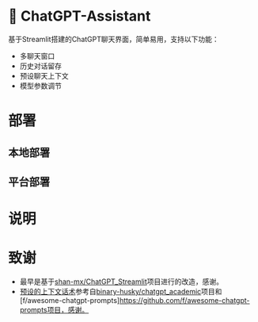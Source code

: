 # 🤖 ChatGPT-Assistant
基于Streamlit搭建的ChatGPT聊天界面，简单易用，支持以下功能：
- 多聊天窗口
- 历史对话留存
- 预设聊天上下文 
- 模型参数调节
# 部署
## 本地部署
## 平台部署
# 说明
# 致谢
- 最早是基于[shan-mx/ChatGPT_Streamlit](https://github.com/shan-mx/ChatGPT_Streamlit)项目进行的改造，感谢。
- [预设的上下文话术](https://github.com/PierXuY/Streamlit-ChatGPT-Assistant/blob/main/set_context.py)参考自[binary-husky/chatgpt_academic](https://github.com/binary-husky/chatgpt_academic)项目和[f/awesome-chatgpt-prompts]https://github.com/f/awesome-chatgpt-prompts项目，感谢。
